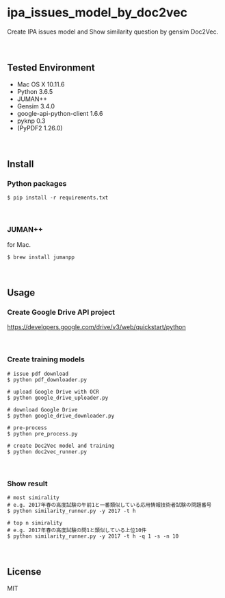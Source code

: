 # ipa_issues_model_by_doc2vec

Create IPA issues model and Show similarity question by gensim Doc2Vec.

　  
## Tested Environment

- Mac OS X 10.11.6
- Python 3.6.5
- JUMAN++
- Gensim 3.4.0
- google-api-python-client 1.6.6
- pyknp 0.3
- (PyPDF2 1.26.0)

　  
## Install
### Python packages

```
$ pip install -r requirements.txt 
```

　  
### JUMAN++

for Mac.

```
$ brew install jumanpp
```

　  
## Usage
### Create Google Drive API project

https://developers.google.com/drive/v3/web/quickstart/python

　  
### Create training models

```
# issue pdf download
$ python pdf_downloader.py 

# upload Google Drive with OCR
$ python google_drive_uploader.py

# download Google Drive
$ python google_drive_downloader.py

# pre-process
$ python pre_process.py

# create Doc2Vec model and training
$ python doc2vec_runner.py
```

　  
### Show result

```
# most simirality
# e.g. 2017年春の高度試験の午前1と一番類似している応用情報技術者試験の問題番号
$ python similarity_runner.py -y 2017 -t h

# top n simirality
# e.g. 2017年春の高度試験の問1と類似している上位10件
$ python similarity_runner.py -y 2017 -t h -q 1 -s -n 10
```

　  
## License

MIT
